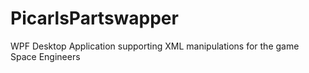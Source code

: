 # PicarlsPartswapper
WPF Desktop Application supporting XML manipulations for the game Space Engineers
